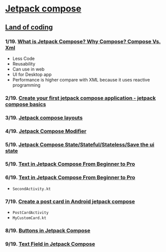 # [Jetpack compose](https://www.youtube.com/playlist?list=PLzZEuVaFb9Ezi6LVAuEgzENCj8-032m_o)

## [Land of coding](https://www.youtube.com/@Landofcoding)

### 1/19. [What is Jetpack Compose? Why Compose? Compose Vs. Xml](https://youtu.be/k02U6T1qn_Y?si=qcID3cjO5Ok89c5S)
* Less Code
* Reusability
* Can use in web 
* UI for Desktop app
* Performance is higher compare with XML because it uses reactive programming


### 2/19. [Create your first jetpack compose application - jetpack compose basics](https://youtu.be/iEsa0M1-l6A?si=rKoSLqf_OKZ35E-K)


### 3/19. [Jetpack compose layouts](https://youtu.be/asxCEOl27Io?si=SODNTsZzXsSol7Yz)


### 4/19. [Jetpack Compose Modifier](https://youtu.be/vM0XhUOhnVI?si=K5EDJzXCFfWwKXeF)


### 5/19. [Jetpack Compose State/Stateful/Stateless/Save the ui state](https://youtu.be/zTTRV-_Ubkg?si=dXfDh7BQYIV7Xpa_)


### 5/19. [Text in Jetpack Compose From Beginner to Pro](https://youtu.be/mfNCRRY-uho?si=Z8sssB_69Jc2daB3)


### 6/19. [Text in Jetpack Compose From Beginner to Pro](https://youtu.be/mfNCRRY-uho?si=bUCRSRmJTMnR_6t9)

* `SecondActivity.kt`

### 7/19. [Create a post card in Android jetpack compose](https://youtu.be/KZGIouqkInY?si=d5o-fgmXu-AtdFKr)

* `PostCardActivity`
* `MyCustomCard.kt`

### 8/19. [Buttons in Jetpack Compose](https://youtu.be/Xx3s7YReM1M?si=rpBltzDq8JditwLB)

### 9/19. [Text Field in Jetpack Compose](https://youtu.be/4ksqf9B1lC4?si=lBO4To2gU_9wbrLB)